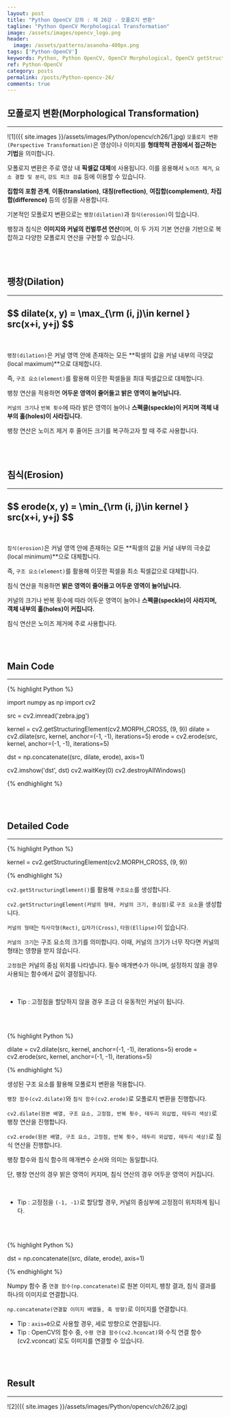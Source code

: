 ```yaml
---
layout: post
title: "Python OpenCV 강좌 : 제 26강 - 모폴로지 변환"
tagline: "Python OpenCV Morphological Transformation"
image: /assets/images/opencv_logo.png
header:
  image: /assets/patterns/asanoha-400px.png
tags: ['Python-OpenCV']
keywords: Python, Python OpenCV, OpenCV Morphological, OpenCV getStructuringElement, OpenCV dilate, OpenCV erode, OpenCV kernel, Numpy concatenate
ref: Python-OpenCV
category: posts
permalink: /posts/Python-opencv-26/
comments: true
---
```


## 모폴로지 변환(Morphological Transformation) ##
----------

![1]({{ site.images }}/assets/images/Python/opencv/ch26/1.jpg)
`모폴로지 변환(Perspective Transformation)`은 영상이나 이미지를 **형태학적 관점에서 접근하는 기법**을 의미합니다.

모폴로지 변환은 주로 영상 내 **픽셀값 대체**에 사용됩니다. 이를 응용해서 `노이즈 제거`, `요소 결합 및 분리`, `강도 피크 검출` 등에 이용할 수 있습니다. 

**집합의 포함 관계**, **이동(translation)**, **대칭(reflection)**, **여집합(complement)**, **차집합(difference)** 등의 성질을 사용합니다.

기본적인 모폴로지 변환으로는 `팽창(dilation)`과 `침식(erosion)`이 있습니다.

팽창과 침식은 **이미지와 커널의 컨벌루션 연산**이며, 이 두 가지 기본 연산을 기반으로 복잡하고 다양한 모폴로지 연산을 구현할 수 있습니다. 

<br>
<br>

## 팽창(Dilation) ##
----------

<h2> $$ dilate(x, y) = \max_{\rm (i, j)\in kernel } src(x+i, y+j) $$ </h2>

<br>

`팽창(dilation)`은 커널 영역 안에 존재하는 모든 **픽셀의 값을 커널 내부의 극댓값(local maximum)**으로 대체합니다.

즉, `구조 요소(element)`를 활용해 이웃한 픽셀들을 최대 픽셀값으로 대체합니다.

팽창 연산을 적용하면 **어두운 영역이 줄어들고 밝은 영역이 늘어납니다.**

`커널의 크기`나 `반복 횟수`에 따라 밝은 영역이 늘어나 **스펙클(speckle)이 커지며 객체 내부의 홀(holes)이 사라집니다.**

팽창 연산은 노이즈 제거 후 줄어든 크기를 복구하고자 할 때 주로 사용합니다.

<br>
<br>

## 침식(Erosion) ##
----------

<h2> $$ erode(x, y) = \min_{\rm (i, j)\in kernel } src(x+i, y+j) $$ </h2>

<br>

`침식(erosion)`은 커널 영역 안에 존재하는 모든 **픽셀의 값을 커널 내부의 극솟값(local minimum)**으로 대체합니다.

즉, `구조 요소(element)`를 활용해 이웃한 픽셀을 최소 픽셀값으로 대체합니다.

침식 연산을 적용하면 **밝은 영역이 줄어들고 어두운 영역이 늘어납니다.**

커널의 크기나 반복 횟수에 따라 어두운 영역이 늘어나 **스펙클(speckle)이 사라지며, 객체 내부의 홀(holes)이 커집니다.**

침식 연산은 노이즈 제거에 주로 사용합니다.

<br>
<br>

## Main Code ##
----------

{% highlight Python %}

import numpy as np
import cv2

src = cv2.imread('zebra.jpg')

kernel = cv2.getStructuringElement(cv2.MORPH_CROSS, (9, 9))
dilate = cv2.dilate(src, kernel, anchor=(-1, -1), iterations=5)
erode = cv2.erode(src, kernel, anchor=(-1, -1), iterations=5)

dst = np.concatenate((src, dilate, erode), axis=1)

cv2.imshow('dst', dst)
cv2.waitKey(0)
cv2.destroyAllWindows()

{% endhighlight %}

<br>
<br>

## Detailed Code ##
----------

{% highlight Python %}

kernel = cv2.getStructuringElement(cv2.MORPH_CROSS, (9, 9))

{% endhighlight %}

`cv2.getStructuringElement()`를 활용해 `구조요소`를 생성합니다.

`cv2.getStructuringElement(커널의 형태, 커널의 크기, 중심점)`로 `구조 요소`을 생성합니다.

`커널의 형태`는 `직사각형(Rect)`, `십자가(Cross)`, `타원(Ellipse)`이 있습니다.

`커널의 크기`는 구조 요소의 크기를 의미합니다. 이때, 커널의 크기가 너무 작다면 커널의 형태는 영향을 받지 않습니다.

`고정점`은 커널의 중심 위치를 나타냅니다. 필수 매개변수가 아니며, 설정하지 않을 경우 사용되는 함수에서 값이 결정됩니다.

<br>

* Tip : 고정점을 할당하지 않을 경우 조금 더 유동적인 커널이 됩니다.

<br>
<br>

{% highlight Python %}

dilate = cv2.dilate(src, kernel, anchor=(-1, -1), iterations=5)
erode = cv2.erode(src, kernel, anchor=(-1, -1), iterations=5)

{% endhighlight %}

생성된 구조 요소를 활용해 모폴로지 변환을 적용합니다.

`팽창 함수(cv2.dilate)`와 `침식 함수(cv2.erode)`로 모폴로지 변환을 진행합니다.

`cv2.dilate(원본 배열, 구조 요소, 고정점, 반복 횟수, 테두리 외삽법, 테두리 색상)`로 팽창 연산을 진행합니다.

`cv2.erode(원본 배열, 구조 요소, 고정점, 반복 횟수, 테두리 외삽법, 테두리 색상)`로 침식 연산을 진행합니다.

팽창 함수와 침식 함수의 매개변수 순서와 의미는 동일합니다.

단, 팽창 연산의 경우 밝은 영역이 커지며, 침식 연산의 경우 어두운 영역이 커집니다.

<br>

* Tip : 고정점을 `(-1, -1)`로 할당할 경우, 커널의 중심부에 고정점이 위치하게 됩니다.

<br>
<br>

{% highlight Python %}

dst = np.concatenate((src, dilate, erode), axis=1)

{% endhighlight %}

Numpy 함수 중 `연결 함수(np.concatenate)`로 원본 이미지, 팽창 결과, 침식 결과를 하나의 이미지로 연결합니다.

`np.concatenate(연결할 이미지 배열들, 축 방향)`로 이미지를 연결합니다.

* Tip : `axis=0`으로 사용할 경우, 세로 방향으로 연결됩니다.
* Tip : OpenCV의 함수 중, `수평 연결 함수(cv2.hconcat)`와 수직 연결 함수(cv2.vconcat)`로도 이미지를 연결할 수 있습니다.

<br>
<br>

## Result ##
----------

![2]({{ site.images }}/assets/images/Python/opencv/ch26/2.jpg)